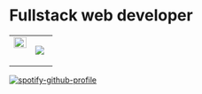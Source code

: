 # Fullstack web developer
<table><tr><td valign="top" width="50%">

<img src="https://grs.quantumly.dev/api/?username=dager-mohamed&show_icons=true&title_color=4F8CC9&text_color=9f9f9f&bg_color=00000000&hide_border=true&icon_color=4F8CC9&hide_title=true&count_private=true" align="left" style="width: 100%" />  


</td><td valign="top" width="50%">

![](https://grs.quantumly.dev/api/top-langs/?username=dager-mohamed&layout=compact&show_icons=true&title_color=4F8CC9&text_color=9f9f9f&bg_color=00000000&hide_border=true&icon_color=00000000&count_private=true)  


</td></tr></table>  


[![spotify-github-profile](https://spotify-github-profile.kittinanx.com/api/view?uid=laohg13oiulskbb87qggxwbtr&cover_image=true&theme=default&show_offline=false&background_color=121212&interchange=false&bar_color_cover=false)](https://github.com/kittinan/spotify-github-profile)<br />

